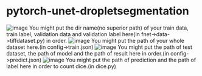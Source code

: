 # pytorch-unet-dropletsegmentation
![image](https://user-images.githubusercontent.com/66905900/165304647-924ab673-650b-4ec9-96de-cce51a154473.png)
You might put the dir name(no superior path) of your train data, train label, validation data and validation label here(in fnet->data->tiffdataset.py) in order.
![image](https://user-images.githubusercontent.com/66905900/165305390-7e4629df-6764-4af4-b50a-58f7f808b66c.png)
You might put the path of your whole dataset here.(in config->train.json)
![image](https://user-images.githubusercontent.com/66905900/165306795-f84967a9-c4a2-4a3e-9a3d-d05da8a353fb.png)
You might put the path of test dataset, the path of model and the path of result here in order.(in config->predict.json)
![image](https://user-images.githubusercontent.com/66905900/165307697-f7df264e-8079-403f-908f-1851e4650163.png)
You might put the path of prediction and the path of label here in order to count dice.(in dice.py)
